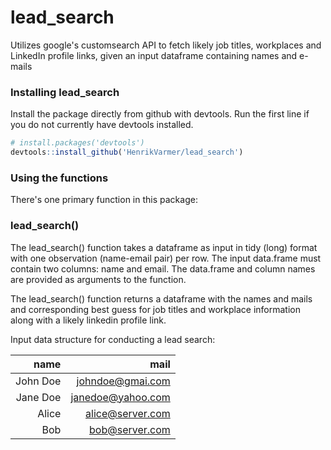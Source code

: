 # lead_search
Utilizes google's customsearch API to fetch likely job titles, workplaces and LinkedIn profile links, given an input dataframe containing names and e-mails

### Installing lead_search
Install the package directly from github with devtools. Run the first line if you do not currently have devtools installed.

```R
# install.packages('devtools') 
devtools::install_github('HenrikVarmer/lead_search')
```
### Using the functions
There's one primary function in this package: 

### lead_search()

The lead_search() function takes a dataframe as input in tidy (long) format with one observation (name-email pair) per row. The input data.frame must contain two columns: name and email. The data.frame and column names are provided as arguments to the function.

The lead_search() function returns a dataframe with the names and mails and corresponding best guess for job titles and workplace information along with a likely linkedin profile link. 

Input data structure for conducting a lead search:

| name          | mail               |
| ------------: |-------------------:|
| John Doe      | johndoe@gmai.com   |
| Jane Doe      | janedoe@yahoo.com  |
| Alice         | alice@server.com   |
| Bob           | bob@server.com     |

```R
